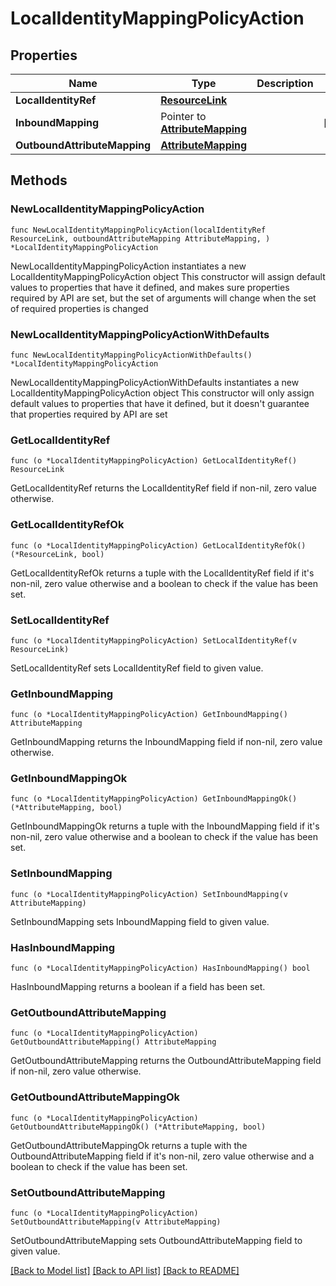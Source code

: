 # LocalIdentityMappingPolicyAction

## Properties

Name | Type | Description | Notes
------------ | ------------- | ------------- | -------------
**LocalIdentityRef** | [**ResourceLink**](ResourceLink.md) |  | 
**InboundMapping** | Pointer to [**AttributeMapping**](AttributeMapping.md) |  | [optional] 
**OutboundAttributeMapping** | [**AttributeMapping**](AttributeMapping.md) |  | 

## Methods

### NewLocalIdentityMappingPolicyAction

`func NewLocalIdentityMappingPolicyAction(localIdentityRef ResourceLink, outboundAttributeMapping AttributeMapping, ) *LocalIdentityMappingPolicyAction`

NewLocalIdentityMappingPolicyAction instantiates a new LocalIdentityMappingPolicyAction object
This constructor will assign default values to properties that have it defined,
and makes sure properties required by API are set, but the set of arguments
will change when the set of required properties is changed

### NewLocalIdentityMappingPolicyActionWithDefaults

`func NewLocalIdentityMappingPolicyActionWithDefaults() *LocalIdentityMappingPolicyAction`

NewLocalIdentityMappingPolicyActionWithDefaults instantiates a new LocalIdentityMappingPolicyAction object
This constructor will only assign default values to properties that have it defined,
but it doesn't guarantee that properties required by API are set

### GetLocalIdentityRef

`func (o *LocalIdentityMappingPolicyAction) GetLocalIdentityRef() ResourceLink`

GetLocalIdentityRef returns the LocalIdentityRef field if non-nil, zero value otherwise.

### GetLocalIdentityRefOk

`func (o *LocalIdentityMappingPolicyAction) GetLocalIdentityRefOk() (*ResourceLink, bool)`

GetLocalIdentityRefOk returns a tuple with the LocalIdentityRef field if it's non-nil, zero value otherwise
and a boolean to check if the value has been set.

### SetLocalIdentityRef

`func (o *LocalIdentityMappingPolicyAction) SetLocalIdentityRef(v ResourceLink)`

SetLocalIdentityRef sets LocalIdentityRef field to given value.


### GetInboundMapping

`func (o *LocalIdentityMappingPolicyAction) GetInboundMapping() AttributeMapping`

GetInboundMapping returns the InboundMapping field if non-nil, zero value otherwise.

### GetInboundMappingOk

`func (o *LocalIdentityMappingPolicyAction) GetInboundMappingOk() (*AttributeMapping, bool)`

GetInboundMappingOk returns a tuple with the InboundMapping field if it's non-nil, zero value otherwise
and a boolean to check if the value has been set.

### SetInboundMapping

`func (o *LocalIdentityMappingPolicyAction) SetInboundMapping(v AttributeMapping)`

SetInboundMapping sets InboundMapping field to given value.

### HasInboundMapping

`func (o *LocalIdentityMappingPolicyAction) HasInboundMapping() bool`

HasInboundMapping returns a boolean if a field has been set.

### GetOutboundAttributeMapping

`func (o *LocalIdentityMappingPolicyAction) GetOutboundAttributeMapping() AttributeMapping`

GetOutboundAttributeMapping returns the OutboundAttributeMapping field if non-nil, zero value otherwise.

### GetOutboundAttributeMappingOk

`func (o *LocalIdentityMappingPolicyAction) GetOutboundAttributeMappingOk() (*AttributeMapping, bool)`

GetOutboundAttributeMappingOk returns a tuple with the OutboundAttributeMapping field if it's non-nil, zero value otherwise
and a boolean to check if the value has been set.

### SetOutboundAttributeMapping

`func (o *LocalIdentityMappingPolicyAction) SetOutboundAttributeMapping(v AttributeMapping)`

SetOutboundAttributeMapping sets OutboundAttributeMapping field to given value.



[[Back to Model list]](../README.md#documentation-for-models) [[Back to API list]](../README.md#documentation-for-api-endpoints) [[Back to README]](../README.md)


